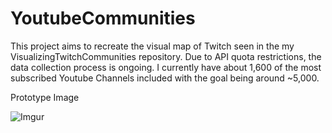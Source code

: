 # YoutubeCommunities
 This project aims to recreate the visual map of Twitch seen in the my VisualizingTwitchCommunities repository. Due to API quota restrictions, the data collection process is ongoing. I currently have about 1,600 of the most subscribed Youtube Channels included with the goal being around ~5,000.
 
Prototype Image

![Imgur](https://imgur.com/z4oa1QQ.png)
